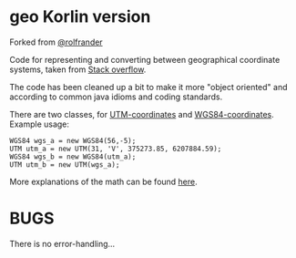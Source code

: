 # geo Korlin version

Forked from [@rolfrander](https://github.com/rolfrander/geo)

Code for representing and converting between geographical coordinate systems, taken from
[Stack overflow](https://stackoverflow.com/questions/176137/java-convert-lat-lon-to-utm).

The code has been cleaned up a bit to make it more "object oriented" and according to common java
idioms and coding standards.

There are two classes, for [UTM-coordinates](https://en.wikipedia.org/wiki/Universal_Transverse_Mercator_coordinate_system)
and [WGS84-coordinates](https://en.wikipedia.org/wiki/World_Geodetic_System).
Example usage:

```
WGS84 wgs_a = new WGS84(56,-5);
UTM utm_a = new UTM(31, 'V', 375273.85, 6207884.59);
WGS84 wgs_b = new WGS84(utm_a);
UTM utm_b = new UTM(wgs_a);
```

More explanations of the math can be found 
[here](http://www.uwgb.edu/dutchs/UsefulData/UTMFormulas.htm).

# BUGS
There is no error-handling...
